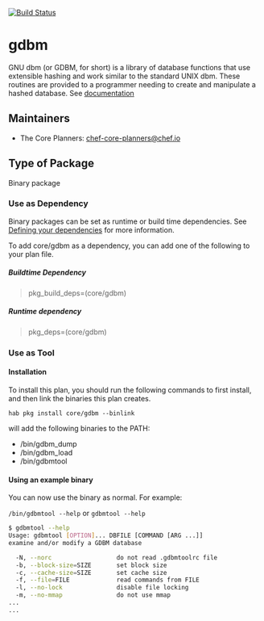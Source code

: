 [![Build Status](https://dev.azure.com/chefcorp-partnerengineering/Chef%20Base%20Plans/_apis/build/status/chef-base-plans.gdbm?branchName=master)](https://dev.azure.com/chefcorp-partnerengineering/Chef%20Base%20Plans/_build/latest?definitionId=69&branchName=master)

# gdbm

GNU dbm (or GDBM, for short) is a library of database functions that use extensible hashing and work similar to the standard UNIX dbm. These routines are provided to a programmer needing to create and manipulate a hashed database.  See [documentation](https://www.gnu.org.ua/software/gdbm/)

## Maintainers

* The Core Planners: <chef-core-planners@chef.io>

## Type of Package

Binary package

### Use as Dependency

Binary packages can be set as runtime or build time dependencies. See [Defining your dependencies](https://www.habitat.sh/docs/developing-packages/developing-packages/#sts=Define%20Your%20Dependencies) for more information.

To add core/gdbm as a dependency, you can add one of the following to your plan file.

##### Buildtime Dependency

> pkg_build_deps=(core/gdbm)

##### Runtime dependency

> pkg_deps=(core/gdbm)

### Use as Tool

#### Installation

To install this plan, you should run the following commands to first install, and then link the binaries this plan creates.

``hab pkg install core/gdbm --binlink``

will add the following binaries to the PATH:

* /bin/gdbm_dump
* /bin/gdbm_load
* /bin/gdbmtool

#### Using an example binary

You can now use the binary as normal.  For example:

``/bin/gdbmtool --help`` or ``gdbmtool --help``

```bash
$ gdbmtool --help
Usage: gdbmtool [OPTION]... DBFILE [COMMAND [ARG ...]]
examine and/or modify a GDBM database

  -N, --norc                  do not read .gdbmtoolrc file
  -b, --block-size=SIZE       set block size
  -c, --cache-size=SIZE       set cache size
  -f, --file=FILE             read commands from FILE
  -l, --no-lock               disable file locking
  -m, --no-mmap               do not use mmap
...
...
```

